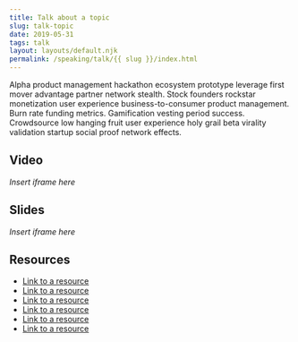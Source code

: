 ```yaml
---
title: Talk about a topic
slug: talk-topic
date: 2019-05-31
tags: talk
layout: layouts/default.njk
permalink: /speaking/talk/{{ slug }}/index.html
---
```


Alpha product management hackathon ecosystem prototype leverage first mover advantage partner network stealth. Stock founders rockstar monetization user experience business-to-consumer product management. Burn rate funding metrics. Gamification vesting period success. Crowdsource low hanging fruit user experience holy grail beta virality validation startup social proof network effects. 

## Video

*Insert iframe here*

## Slides

*Insert iframe here*

## Resources

* [Link to a resource](link)
* [Link to a resource](link)
* [Link to a resource](link)
* [Link to a resource](link)
* [Link to a resource](link)
* [Link to a resource](link)

[link]: www.example.com
